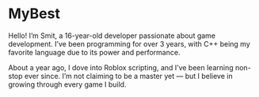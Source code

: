 # MyBest

Hello! I’m Smit, a 16-year-old developer passionate about game development.
I’ve been programming for over 3 years, with C++ being my favorite language due to its power and performance.

About a year ago, I dove into Roblox scripting, and I’ve been learning non-stop ever since. I’m not claiming to be a master yet — but I believe in growing through every game I build.
